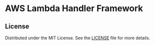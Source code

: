 # AWS Lambda Handler Framework

## License

Distributed under the MIT License. See the [LICENSE](https://github.com/choi-jack/aws-lambda-handler-framework/blob/main/LICENSE) file for more details.
